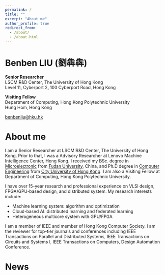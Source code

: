 ```yaml
---
permalink: /
title: ""
excerpt: "About me"
author_profile: true
redirect_from: 
  - /about/
  - /about.html
---
```


Benben LIU (劉犇犇)
======
**Senior Researcher**  
LSCM R&D Center, The University of Hong Kong  
Level 11, Cyberport 2, 100 Cyberport Road, Hong Kong  

**Visiting Fellow**  
Department of Computing, Hong Kong Polytechnic University  
Hung Hom, Hong Kong  

benbenliu@hku.hk

About me
======
I am a Senior Researcher at LSCM R&D Center, The University of Hong Kong. Prior to that, I was a Advisory Researcher at Lenovo Machine Intelligence Center, Hong Kong. I received my BSc. degree in [Microelectronic](https://sme.fudan.edu.cn/) from [Fudan University](https://www.fudan.edu.cn/), China, and Ph.D degree in [Computer Engineering](https://www.ee.cityu.edu.hk/) from [City University of Hong Kong](https://www.cityu.edu.hk/). I am also a Visiting Fellow at Department of Computing, Hong Kong Polytechnic University.

I have over 15-year research and professional experience on VLSI design, FPGA/GPU-based design, and distributed system. My research interests include:
* Machine learning system: algorithm and optimization
* Cloud-based AI: distributed learning and federated learning
* Heterogeneous multicore system with GPU/FPGA

I am a member of IEEE and member of Hong Kong Computer Society. I am the reviewer for top-tier journals and conferences including IEEE Transactions on Parallel and Distributed Systems, IEEE Transactions on Circuits and Systems I, IEEE Transactions on Computers, Design Automation Conference.

News
======

<script type='text/javascript' id='clustrmaps' src='//cdn.clustrmaps.com/map_v2.js?cl=ffffff&w=300&t=tt&d=lg9LaVmT9snAOyg6GL3Oc6oKtd9tf-sthTlyclM3198'></script>